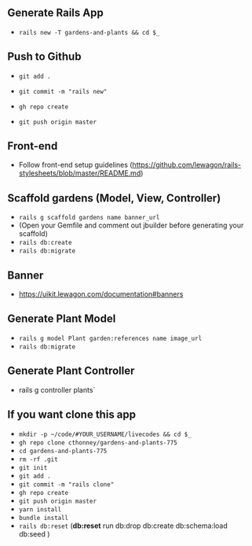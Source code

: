

## Generate Rails App

+ `rails new -T gardens-and-plants && cd $_`


## Push to Github

+ `git add .`

+ `git commit -m "rails new"`

+ `gh repo create`
+ `git push origin master`

## Front-end
+ Follow front-end setup guidelines (https://github.com/lewagon/rails-stylesheets/blob/master/README.md)


## Scaffold gardens (Model, View, Controller)
  + `rails g scaffold gardens name banner_url`
  + (Open your Gemfile and comment out jbuilder before generating your scaffold)
  + `rails db:create`
  + `rails db:migrate`


## Banner
+ https://uikit.lewagon.com/documentation#banners


## Generate Plant Model
+ `rails g model Plant garden:references name image_url`
+ `rails db:migrate`

## Generate Plant Controller
  + rails g controller plants`

## If you want clone this app
  + `mkdir -p ~/code/#YOUR_USERNAME/livecodes && cd $_`
  + `gh repo clone cthonney/gardens-and-plants-775`
  + `cd gardens-and-plants-775`
  + `rm -rf .git`
  + `git init`
  + `git add .`
  + `git commit -m "rails clone"`
  + `gh repo create`
  + `git push origin master`
  + `yarn install`
  + `bundle install`
  + `rails db:reset`  (**db:reset** run db:drop db:create db:schema:load db:seed )




